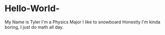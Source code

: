 # Hello-World-
My Name is Tyler 
I'm a Physics Major
I like to snowboard
Honestly I'm kinda boring, I just do math all day.
